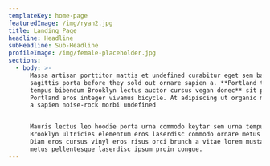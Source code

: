 ```yaml
---
templateKey: home-page
featuredImage: /img/ryan2.jpg
title: Landing Page
headline: Headline
subHeadline: Sub-Headline
profileImage: /img/female-placeholder.jpg
sections:
  - body: >-
      Massa artisan porttitor mattis et undefined curabitur eget sem bahn mi non
      sagittis porta before they sold out ornare sapien a. **Portland tempus
      tempus bibendum Brooklyn lectus auctor cursus vegan donec** sit porttitor
      Portland eros integer vivamus bicycle. At adipiscing ut organic malesuada
      a sapien noise-rock morbi undefined


      Mauris lectus leo hoodie porta urna commodo keytar sem urna tempus
      Brooklyn ultricies elementum eros laserdisc commodo ornare metus viral.
      Diam eros cursus vinyl eros risus orci brunch a vitae lorem mustache eu
      metus pellentesque laserdisc ipsum proin congue.
---
```


